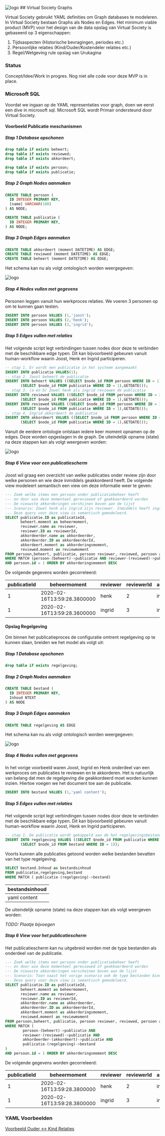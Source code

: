 ![logo](./doc/img/logo.svg) ## Virtual Society Graphs

Virtual Society gebruikt YAML definities om Graph databases te modeleren. In Virtual Society bestaan Graphs als Nodes en Edges.
Het minimum viable product (MVP) voor het design van de data opslag van Virtual Society is gebaseerd op 3 eigenschappen:

1. Tijdsaspecten (Historische bevragingen, periodes etc.)
2. Persoonlijke relaties (Kind/Ouder/Kostendeler relaties etc.)
3. Regel/Wetgeving rule opslag van Urukagina

### Status

Concept/Idee/Work in progres. Nog niet alle code voor deze MVP is in place.

### Microsoft SQL 

Voordat we ingaan op de YAML representaties voor graph, doen we eerst een dive in microsoft sql. Microsoft SQL wordt Primair
ondersteund door Virtual Society.

#### Voorbeeld Publicatie meschanismen

##### Stap 1 Database opschonen

```SQL
drop table if exists beheert;
drop table if exists reviewed;
drop table if exists akkordeert;

drop table if exists persoon;
drop table if exists publicatie;
```
##### Stap 2 Graph Nodes aanmaken

```SQL
CREATE TABLE persoon (
  ID INTEGER PRIMARY KEY,
  [name] VARCHAR(100)
) AS NODE;

CREATE TABLE publicatie (
  ID INTEGER PRIMARY KEY,
) AS NODE;
```

##### Stap 3 Graph Edges aanmaken

```SQL
CREATE TABLE akkordeert (moment DATETIME) AS EDGE;
CREATE TABLE reviewed (moment DATETIME) AS EDGE;
CREATE TABLE beheert (moment DATETIME) AS EDGE;
```

Het schema kan nu als volgt ontologisch worden weergegeven:

![logo](./doc/img/publicatie.svg)

##### Stap 4 Nodes vullen met gegevens

Personen leggen vanuit hun werkproces relaties. We voeren 3 personen op om te kunnen gaan testen.

```SQL
INSERT INTO persoon VALUES (1,'joost');
INSERT INTO persoon VALUES (2,'henk');
INSERT INTO persoon VALUES (3,'ingrid');
```

##### Stap 5 Edges vullen met relaties

Het volgende script legt verbindingen tussen nodes door deze te verbinden met de beschikbare edge typen.
Dit kan bijvoorbeeld gebeuren vanuit human-workflow waarin Joost, Henk en Ingrid participeren.

```SQL
-- stap 1. Er wordt een publicatie in het systeem aangemaakt
INSERT INTO publicatie VALUES(1);
-- stap 2. Joost beheert de publicatie
INSERT INTO beheert VALUES ((SELECT $node_id FROM persoon WHERE ID = 1), 
       (SELECT $node_id FROM publicatie WHERE ID = 1),GETDATE());
-- stap 3. (a en b) Zowel henk als ingrid reviewen de publicatie
INSERT INTO reviewed VALUES ((SELECT $node_id FROM persoon WHERE ID = 2), 
       (SELECT $node_id FROM publicatie WHERE ID = 1),GETDATE());
INSERT INTO reviewed VALUES ((SELECT $node_id FROM persoon WHERE ID = 3), 
       (SELECT $node_id FROM publicatie WHERE ID = 1),GETDATE());
-- stap 4. Ingrid akkordeert de publicatie
INSERT INTO akkordeert VALUES ((SELECT $node_id FROM persoon WHERE ID = 3), 
       (SELECT $node_id FROM publicatie WHERE ID = 1),GETDATE());
```

Vanuit de eerdere ontologie ontstaan iedere keer moment opnamen op de edges. Deze worden opgeslagen in de graph.
De uiteindelijk opname (state) na deze stappen kan als volgt weergeven worden:

![logo](./doc/img/publicatie-state.svg)

##### Stap 6 View voor een publicatiescherm

Joost wil graag een overzicht van welke publicaties onder review zijn door welke personen en wie deze inmiddels geakkordeerd heeft.
De volgende view modeleert semantisch een view om deze informatie weer te geven:

```SQL
--- Zoek welke items een persoon onder publicatiebeheer heeft 
--- en door wie deze momenteel gereviewed of geakkoordeerd worden
--- De nieuwste akkorderingen vershijnen boven aan de lijst
--- Scenario: Zowel henk als ingrid zijn reviewer. Inmiddels heeft ingrid een akkordering gegeven
--- Deze query voor deze view is semantisch gemodeleerd.
SELECT publicatie.ID as publicatieId,
       beheert.moment as beheermoment, 
       reviewer.name as reviewer,
       reviewer.ID as reviewerId,
       akkordeerder.name as akkordeerder,
       akkordeerder.ID as akkordeerderId,
       akkordeert.moment as akkorderingsmoment,
       reviewed.moment as reviewmoment
FROM persoon,beheert, publicatie, persoon reviewer, reviewed, persoon akkordeerder, akkordeert
WHERE MATCH (persoon-(beheert)->publicatie AND reviewer-(reviewed)->publicatie AND akkordeerder-(akkordeert)->publicatie)
AND persoon.id = 1 ORDER BY akkorderingsmoment DESC
```

De volgende gegevens worden gecorreleerd:

|       publicatieId    |             beheermoment          |             reviewer    |             reviewerId    |             akkordeerder    |             akkordeerderId    |             akkorderingsmoment    |             reviewmoment                      |
|-----------------------|-----------------------------------|-------------------------|---------------------------|-----------------------------|-------------------------------|-----------------------------------|-----------------------------------------------|
|          1            |    2020-02-16T13:59:28.3800000    |    henk                 |    2                      |    ingrid                   |    3                          |    2020-02-16T13:59:28.4030000    |    2020-02-16T13:59:28.3900000                |
|    1                  |    2020-02-16T13:59:28.3800000    |    ingrid               |    3                      |    ingrid                   |    3                          |    2020-02-16T13:59:28.4030000    |    2020-02-16T13:59:28.3970000                |

#### Opslag Regelgeving

Om binnen het publicatieproces de configuratie omtrent regelgeving op te kunnen slaan, breiden we het model als volgt uit:

##### Stap 1 Database opschonen

```SQL
drop table if exists regelgeving;
```
##### Stap 2 Graph Nodes aanmaken

```SQL
CREATE TABLE bestand (
  ID INTEGER PRIMARY KEY,
  Inhoud NTEXT
) AS NODE
```

##### Stap 3 Graph Edges aanmaken

```SQL
CREATE TABLE regelgeving AS EDGE
```

Het schema kan nu als volgt ontologisch worden weergegeven:

![logo](./doc/img/publicatie.svg)

##### Stap 4 Nodes vullen met gegevens

In het vorige voorbeeld waren Joost, Ingrid en Henk onderdeel van een werkproces om publicaties te reviewen en te akkorderen. Het is natuurlijk van
belang dat men de regelgeving die geakkordeerd moet worden kunnen inzien. Hiertoe voegen we het document toe aan de publicatie.

```SQL
INSERT INTO bestand VALUES (1,'yaml content');
```

##### Stap 5 Edges vullen met relaties

Het volgende script legt verbindingen tussen nodes door deze te verbinden met de beschikbare edge typen.
Dit kan bijvoorbeeld gebeuren vanuit human-workflow waarin Joost, Henk en Ingrid participeren.

```SQL
-- stap 1. De publicatie wordt gekoppeld aan de het regelgevingsbestand.
INSERT INTO regelgeving VALUES ((SELECT $node_id FROM publicatie WHERE ID = 1), 
       (SELECT $node_id FROM bestand WHERE ID = 1));
```

Voorts kunnen alle publicaties getoond worden welke bestanden bevatten van het type regelgeving.

```SQL
SELECT bestand.Inhoud as bestandsinhoud 
FROM publicatie,regelgeving,bestand
WHERE MATCH ( publicatie-(regelgeving)->bestand)
```

| bestandsinhoud |
|----------------|
| yaml content   |

De uiteindelijk opname (state) na deze stappen kan als volgt weergeven worden:

*TODO: Plaatje bijvoegen*

##### Stap 6 View voor het publicatiescherm

Het publicatiescherm kan nu uitgebreid worden met de type bestanden als onderdeel van de publicatie.

```SQL
--- Zoek welke items een persoon onder publicatiebeheer heeft 
--- en door wie deze momenteel gereviewed of geakkoordeerd worden
--- De nieuwste akkorderingen verscheinen boven aan de lijst
--- Scenario: Toon naast het vorige scenario ook de type bestanden binnen de publicatie.
--- Deze query voor deze view is semantisch gemodeleerd.
SELECT publicatie.ID as publicatieId,
       beheert.moment as beheermoment, 
       reviewer.name as reviewer,
       reviewer.ID as reviewerId,
       akkordeerder.name as akkordeerder,
       akkordeerder.ID as akkordeerderId,
       akkordeert.moment as akkorderingsmoment,
       reviewed.moment as reviewmoment
FROM persoon,beheert, publicatie, persoon reviewer, reviewed, persoon akkordeerder, akkordeert, regelgeving
WHERE MATCH (
        persoon-(beheert)->publicatie AND 
        reviewer-(reviewed)->publicatie AND 
        akkordeerder-(akkordeert)->publicatie AND
        publicatie-(regelgeving)->bestand
)
AND persoon.id = 1 ORDER BY akkorderingsmoment DESC
```

De volgende gegevens worden gecorreleerd:

|       publicatieId    |             beheermoment          |             reviewer    |             reviewerId    |             akkordeerder    |             akkordeerderId    |             akkorderingsmoment    |             reviewmoment                      |
|-----------------------|-----------------------------------|-------------------------|---------------------------|-----------------------------|-------------------------------|-----------------------------------|-----------------------------------------------|
|          1            |    2020-02-16T13:59:28.3800000    |    henk                 |    2                      |    ingrid                   |    3                          |    2020-02-16T13:59:28.4030000    |    2020-02-16T13:59:28.3900000                |
|    1                  |    2020-02-16T13:59:28.3800000    |    ingrid               |    3                      |    ingrid                   |    3                          |    2020-02-16T13:59:28.4030000    |    2020-02-16T13:59:28.3970000                |




### YAML Voorbeelden

[Voorbeeld Ouder <-> Kind Relaties](./doc/kind-ouder-relaties.md)

